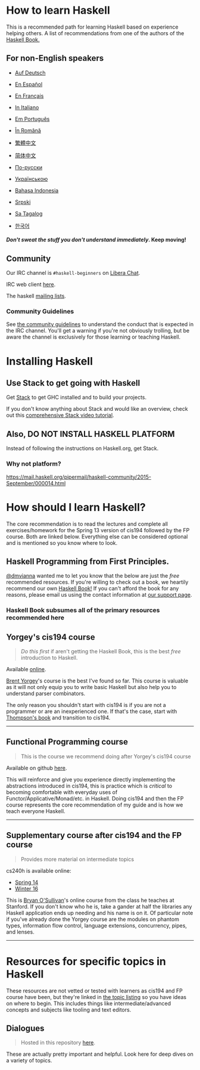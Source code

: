 # How to learn Haskell

This is a recommended path for learning Haskell based on experience helping others. A list of recommendations from one of the authors of the [Haskell Book.](https://haskellbook.com)

## For non-English speakers

- [Auf Deutsch](guide-de.md)

- [En Español](guide-es.md)

- [En Français](guide-fr.md)

- [In Italiano](guide-it.md)

- [Em Português](guide-pt.md)

- [În Română](guide-ro.md)

- [繁體中文](guide-zh_tw.md)

- [简体中文](guide-zh_CN.md)

- [По-русски](guide-ru.md)

- [Українською](guide-ua.md)

- [Bahasa Indonesia](guide-id.md)

- [Srpski](guide-sr.md)

- [Sa Tagalog](guide-tl.md)

- [한국어](guide-ko.md)

#### _Don't sweat the stuff you don't understand immediately_. Keep moving!

## Community

Our IRC channel is `#haskell-beginners` on [Libera Chat](https://libera.chat/).

IRC web client [here](https://web.libera.chat/).

The haskell [mailing lists](https://wiki.haskell.org/Mailing_lists).

### Community Guidelines

See [the community guidelines](coc.md) to understand the conduct that is expected in the IRC channel. You'll get a warning if you're not obviously trolling, but be aware the channel is exclusively for those learning or teaching Haskell.

# Installing Haskell

## Use Stack to get going with Haskell

Get [Stack](https://haskellstack.org) to get GHC installed and to build your projects.

If you don't know anything about Stack and would like an overview, check out this [comprehensive Stack video tutorial](https://www.youtube.com/watch?v=sRonIB8ZStw).

## Also, DO NOT INSTALL HASKELL PLATFORM

Instead of following the instructions on Haskell.org, get Stack.

### Why not platform?

https://mail.haskell.org/pipermail/haskell-community/2015-September/000014.html

# How should I learn Haskell?

The core recommendation is to read the lectures and complete all exercises/homework for the Spring 13 version of cis194 followed by the FP course. Both are linked below. Everything else can be considered optional and is mentioned so you know where to look.

## Haskell Programming from First Principles.

[@dmvianna](https://github.com/dmvianna) wanted me to let you know that the below are just the _free_ recommended resources. If you're willing to check out a book, we heartily recommend our own [Haskell Book!](https://haskellbook.com) If you can't afford the book for any reasons, please email us using the contact information at [our support page](https://haskellbook.com/support.html).

### Haskell Book subsumes all of the primary resources recommended here

## Yorgey's cis194 course

> _Do this first_ if aren't getting the Haskell Book, this is the best _free_ introduction to Haskell.

Available [online](https://www.seas.upenn.edu/~cis194/spring13/lectures.html).

[Brent Yorgey](https://byorgey.wordpress.com)'s course is the best I've found so
far. This course is valuable as it will not only equip you to write basic
Haskell but also help you to understand parser combinators.

The only reason you shouldn't start with cis194 is if you are not a programmer
or are an inexperienced one. If that's the case, start with
[Thompson's book](https://www.haskellcraft.com/craft3e/Home.html) and transition
to cis194.

---

## Functional Programming course

> This is the course we recommend doing after Yorgey's cis194 course

Available on github [here](https://github.com/bitemyapp/fp-course).

This will reinforce and give you experience directly implementing the
abstractions introduced in cis194, this is practice which is _critical_ to
becoming comfortable with everyday uses of Functor/Applicative/Monad/etc. in
Haskell. Doing cis194 and then the FP course represents the core
recommendation of my guide and is how we teach everyone Haskell.

---

## Supplementary course after cis194 and the FP course

> Provides more material on intermediate topics

cs240h is available online:

- [Spring 14](http://www.scs.stanford.edu/14sp-cs240h/)
- [Winter 16](http://www.scs.stanford.edu/16wi-cs240h/)

This is [Bryan O'Sullivan](https://github.com/bos)'s online course from the
class he teaches at Stanford. If you don't know who he is, take a gander at half
the libraries any Haskell application ends up needing and his name is on it. Of
particular note if you've already done the Yorgey course are the modules on
phantom types, information flow control, language extensions, concurrency,
pipes, and lenses.

---

# Resources for specific topics in Haskell

These resources are not vetted or tested with learners as cis194 and FP course have been, but they're linked in [the topic listing](specific_topics.md) so you have ideas on where to begin. This includes things like intermediate/advanced concepts and subjects like tooling and text editors.

## Dialogues

> Hosted in this repository [here](dialogues.md).

These are actually pretty important and helpful. Look here for deep dives on a
variety of topics.

